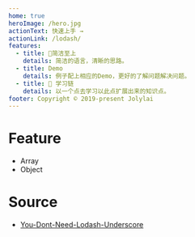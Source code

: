 ```yaml
---
home: true
heroImage: /hero.jpg
actionText: 快速上手 →
actionLink: /lodash/
features:
  - title: 🍵简洁至上
    details: 简洁的语言，清晰的思路。
  - title: Demo
    details: 例子配上相应的Demo，更好的了解问题解决问题。
  - title: 🎉 学习链
    details: 以一个点去学习以此点扩展出来的知识点。
footer: Copyright © 2019-present Jolylai
---
```


# Feature

- Array
- Object

# Source

- [You-Dont-Need-Lodash-Underscore](https://github.com/you-dont-need/You-Dont-Need-Lodash-Underscore)
